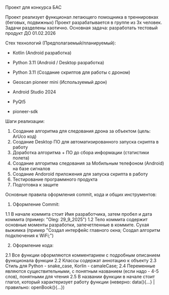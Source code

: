 Проект для конкурса БАС

Проект реализует функционал летающего помощника в треннировках (беговых, подвижных)
Проект разрабатывается в группе из 3х человек. Задачи разделены хаотично.
Основная задача: разработать тестовый продукт ДО 01.02.2026

Стех технологий (Предполагаемый/планируемый):
- Kotlin (Android разработка)
- Python 3.11 (Android / Desktop разработка)
- Python 3.11 (Создание скриптов для работы с дроном)
- Geoscan pioneer mini (Используемый дрон)

- Android Studio 2024
- PyQt5
- pioneer-sdk

Шаги реализации:
1. Создание алгоритма для следования дрона за объектом (цель: ArUco код)
2. Создание Desktop ПО для автоматизированного запуска скрипта в работу
3. Доработка алгоритма + ПО до сбора информации (статистики полета)
4. Создание алгоритма следования за Мобильным телефоном (Android) на базе сигналов
5. Создание Andoroid приложения для запуска скрипта в работу
6. Тестирование программного продукта
7. Подготовка к защите

Основные правила оформления commit, кода и общих инструментов:

1. Оформление Commit:

1.1 В начале коммита стоит Имя разработчика, затем пробел и дата коммита (пример: "Oleg: 29_9_2025")
1.2 Тело коммита содержит основные моменты разработки, запечетленные в коммите. Сухая выжимка (пример "Создал интерфейс главного окна; Создал алгоритм подключения к WiFi;")



2. Оформление кода:

2.1 Все функции оформляются комментарием с подробным описанием функционала функции
2.2 Классы содержат аннотацию к объекту
2.3 Стиль для Python - snake_case, Korlin - camaleCase;
2.4 Переменные являются существительными, с понятным названием (если надо - 4-5 слов), понятными для чтения
2.5 В названии функции в начале стоит глагол, который характеризует работу функции (неверно: data(){...} | правильно: openBook(){...}) 

